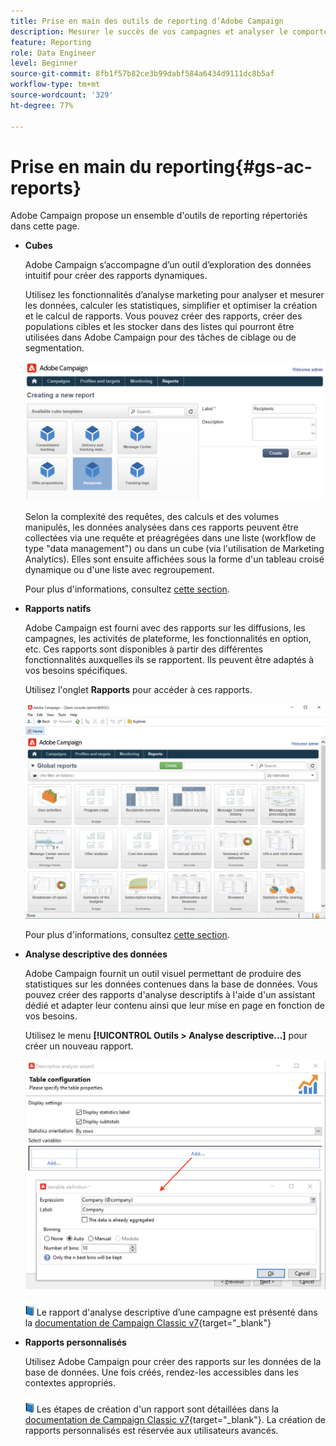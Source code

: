```yaml
---
title: Prise en main des outils de reporting d’Adobe Campaign
description: Mesurer le succès de vos campagnes et analyser le comportement des utilisateurs
feature: Reporting
role: Data Engineer
level: Beginner
source-git-commit: 8fb1f57b82ce3b99dabf584a6434d9111dc8b5af
workflow-type: tm+mt
source-wordcount: '329'
ht-degree: 77%

---
```



# Prise en main du reporting{#gs-ac-reports}

Adobe Campaign propose un ensemble d&#39;outils de reporting répertoriés dans cette page.

* **Cubes**

   Adobe Campaign s’accompagne d’un outil d’exploration des données intuitif pour créer des rapports dynamiques.

   Utilisez les fonctionnalités d’analyse marketing pour analyser et mesurer les données, calculer les statistiques, simplifier et optimiser la création et le calcul de rapports. Vous pouvez créer des rapports, créer des populations cibles et les stocker dans des listes qui pourront être utilisées dans Adobe Campaign pour des tâches de ciblage ou de segmentation.

   ![](assets/create-a-report.png)

   Selon la complexité des requêtes, des calculs et des volumes manipulés, les données analysées dans ces rapports peuvent être collectées via une requête et préagrégées dans une liste (workflow de type &quot;data management&quot;) ou dans un cube (via l&#39;utilisation de Marketing Analytics). Elles sont ensuite affichées sous la forme d&#39;un tableau croisé dynamique ou d&#39;une liste avec regroupement.

   Pour plus d&#39;informations, consultez [cette section](gs-cubes.md).

* **Rapports natifs**

   Adobe Campaign est fourni avec des rapports sur les diffusions, les campagnes, les activités de plateforme, les fonctionnalités en option, etc. Ces rapports sont disponibles à partir des différentes fonctionnalités auxquelles ils se rapportent. Ils peuvent être adaptés à vos besoins spécifiques.

   Utilisez l&#39;onglet **Rapports** pour accéder à ces rapports.

   ![](assets/built-in-reports.png)

   Pour plus d&#39;informations, consultez [cette section](built-in-reports.md).

* **Analyse descriptive des données**

   Adobe Campaign fournit un outil visuel permettant de produire des statistiques sur les données contenues dans la base de données. Vous pouvez créer des rapports d&#39;analyse descriptifs à l&#39;aide d&#39;un assistant dédié et adapter leur contenu ainsi que leur mise en page en fonction de vos besoins.

   Utilisez le menu **[!UICONTROL Outils > Analyse descriptive...]** pour créer un nouveau rapport.

   ![](assets/desc-analysis-report.png)

   ![](../assets/do-not-localize/book.png) Le rapport d&#39;analyse descriptive d’une campagne est présenté dans la [documentation de Campaign Classic v7](https://experienceleague.adobe.com/docs/campaign-classic/using/reporting/analyzing-populations/about-descriptive-analysis.html?lang=fr){target=&quot;_blank&quot;}

* **Rapports personnalisés**

   Utilisez Adobe Campaign pour créer des rapports sur les données de la base de données. Une fois créés, rendez-les accessibles dans les contextes appropriés.

   ![](../assets/do-not-localize/book.png) Les étapes de création d&#39;un rapport sont détaillées dans la [documentation de Campaign Classic v7](https://experienceleague.adobe.com/docs/campaign-classic/using/reporting/creating-new-reports/about-reports-creation-in-campaign.html?lang=fr){target=&quot;_blank&quot;}. La création de rapports personnalisés est réservée aux utilisateurs avancés.
